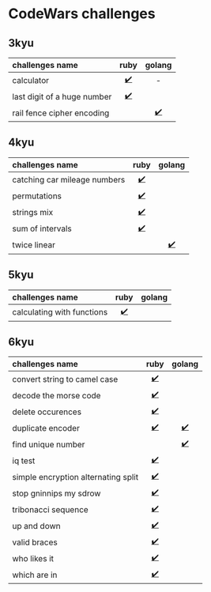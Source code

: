 # CodeWars challenges

## 3kyu
| **challenges name**                 |  ruby                                               | golang                                               |
| :---------------------------------- | :-------------------------------------------------: | :--------------------------------------------------: |
| calculator                          | [✔️](./ruby/3kyu/calculator.rb)                    | -                                                  |
| last digit of a huge number         | [✔️](./ruby/3kyu/last_digit_of_a_huge_number.rb)  | []()                                                 |
| rail fence cipher encoding          | []()                                                | [✔️](./golang/3kyu/rail_fence_cipher_encoding.go) |

## 4kyu
| **challenges name**                 |  ruby                                                | golang                                | 
| :---------------------------------- | :--------------------------------------------------: | :-----------------------------------: |
| catching car mileage numbers        | [✔️](./ruby/4kyu/catching_car_mileage_numbers.rb)  | []()                                  |
| permutations                        | [✔️](./ruby/4kyu/permutations.rb)                  | []()                                  |
| strings mix                         | [✔️](./ruby/4kyu/strings_mix.rb)                   | []()                                  |
| sum of intervals                    | [✔️](./ruby/4kyu/sum_of_intervals.rb)              | []()                                  |
| twice linear                        | []()                                                 | [✔️](./golang/4kyu/twice_linear.go) |

## 5kyu
| **challenges name**                 |  ruby                                                      | golang                                      |
| :---------------------------------- | :--------------------------------------------------------: | :-----------------------------------------: |
| calculating with functions          | [✔️](./ruby/5kyu/calculating_with_functions.rb)          | []()                                        |

## 6kyu
| **challenges name**                 |  ruby                                                      | golang                                      |
| :---------------------------------- | :--------------------------------------------------------: | :-----------------------------------------: |
| convert string to camel case        | [✔️](./ruby/6kyu/convert_string_to_camel_case.rb)        | []()                                        |
| decode the morse code               | [✔️](./ruby/6kyu/decode_the_morse_code.rb)               | []()                                        |
| delete occurences                   | [✔️](./ruby/6kyu/delete_occurences.rb)                   | []()                                        |
| duplicate encoder                   | [✔️](./ruby/6kyu/duplicate_encoder.rb)                   | [✔️](./golang/6kyu/duplicate_encoder.go)  |
| find unique number                  | []()                                                       | [✔️](./golang/6kyu/find_unique_number.go) |
| iq test                             | [✔️](./ruby/6kyu/iq_test.rb)                             | []()                                        |
| simple encryption alternating split | [✔️](./ruby/6kyu/simple_encryption_alternating_split.rb) | []()                                        |
| stop gninnips my sdrow              | [✔️](./ruby/6kyu/stop_gninnips_my_sdrow.rb)              | []()                                        |
| tribonacci sequence                 | [✔️](./ruby/6kyu/tribonacci_sequence.rb)                 | []()                                        |
| up and down                         | [✔️](./ruby/6kyu/up_and_down.rb)                         | []()                                        |
| valid braces                        | [✔️](./ruby/6kyu/valid_braces.rb)                        | []()                                        |
| who likes it                        | [✔️](./ruby/6kyu/who_likes_it.rb)                        | []()                                        |
| which are in                        | [✔️](./ruby/6kyu/which_are_in.rb)                        | []()                                        |
